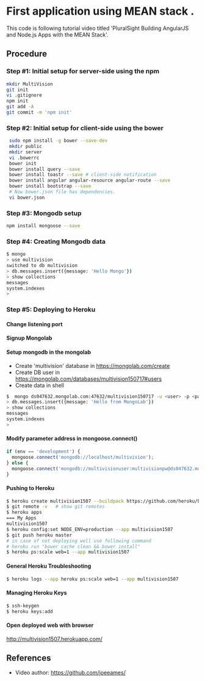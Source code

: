# First application using MEAN stack .
This code is following tutorial video titled 'PluralSight Building AngularJS and Node.js Apps with the MEAN Stack'.

## Procedure

### Step #1: Initial setup for server-side using the npm
```bash
mkdir MultiVision
git init
vi .gitignore
npm init
git add -A
git commit -m 'npm init'
```
### Step #2: Initial setup for client-side using the bower
```bash
 sudo npm install -g bower --save-dev
 mkdir public
 mkdir server
 vi .bowerrc
 bower init
 bower install query --save
 bower install toastr --save # client-side notification
 bower install angular angular-resource angular-route --save
 bower install bootstrap --save
 # Now bower.json file has dependencies.
 vi bower.json
```

### Step #3: Mongodb setup
```bash
npm install mongoose --save
```

### Step #4: Creating Mongodb data
```bash
$ mongo
> use multivision
switched to db multivision
> db.messages.insert({message: 'Hello Mongo'})
> show collections
messages
system.indexes
>
```
### Step #5: Deploying to Heroku

#### Change listening port
#### Signup Mongolab
#### Setup mongodb in the mongolab
- Create 'multivision' database in https://mongolab.com/create
- Create DB user in https://mongolab.com/databases/multivision150717#users
- Create data in shell
```bash
$  mongo ds047632.mongolab.com:47632/multivision150717 -u <user> -p <password>
> db.messages.insert({message: 'Hello from MongoLab'})
> show collections
messages
system.indexes
> 
```
#### Modify parameter address in mongoose.connect()
```js
if (env == 'development') {
  mongoose.connect('mongodb://localhost/multivision');
} else {
  mongoose.connect('mongodb://multivisionuser:multivisionpw@ds047632.mongolab.com:47632/multivision150717');
}
```
#### Pushing to Heroku
```bash
$ heroku create multivision1507 --buildpack https://github.com/heroku/heroku-buildpack-nodejs
$ git remote -v   # show git remotes
$ heroku apps
=== My Apps
multivision1507
$ heroku config:set NODE_ENV=production --app multivision1507
$ git push heroku master
# in case of not deploying well use following command
# heroku run "bower cache clean && bower install"
$ heroku ps:scale web=1 --app multivision1507
````
#### General Heroku Troubleshooting
```bash
$ heroku logs --app heroku ps:scale web=1 --app multivision1507
```
#### Managing Heroku Keys
```bash
$ ssh-keygen
$ heroku keys:add
```
#### Open deployed web with browser
http://multivision1507.herokuapp.com/

## References
* Video author: https://github.com/joeeames/
